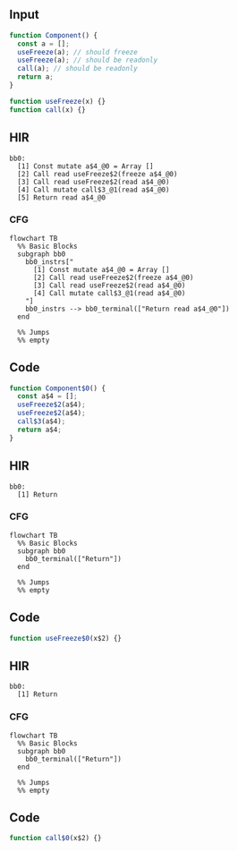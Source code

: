 
## Input

```javascript
function Component() {
  const a = [];
  useFreeze(a); // should freeze
  useFreeze(a); // should be readonly
  call(a); // should be readonly
  return a;
}

function useFreeze(x) {}
function call(x) {}

```

## HIR

```
bb0:
  [1] Const mutate a$4_@0 = Array []
  [2] Call read useFreeze$2(freeze a$4_@0)
  [3] Call read useFreeze$2(read a$4_@0)
  [4] Call mutate call$3_@1(read a$4_@0)
  [5] Return read a$4_@0

```

### CFG

```mermaid
flowchart TB
  %% Basic Blocks
  subgraph bb0
    bb0_instrs["
      [1] Const mutate a$4_@0 = Array []
      [2] Call read useFreeze$2(freeze a$4_@0)
      [3] Call read useFreeze$2(read a$4_@0)
      [4] Call mutate call$3_@1(read a$4_@0)
    "]
    bb0_instrs --> bb0_terminal(["Return read a$4_@0"])
  end

  %% Jumps
  %% empty
```

## Code

```javascript
function Component$0() {
  const a$4 = [];
  useFreeze$2(a$4);
  useFreeze$2(a$4);
  call$3(a$4);
  return a$4;
}

```
## HIR

```
bb0:
  [1] Return

```

### CFG

```mermaid
flowchart TB
  %% Basic Blocks
  subgraph bb0
    bb0_terminal(["Return"])
  end

  %% Jumps
  %% empty
```

## Code

```javascript
function useFreeze$0(x$2) {}

```
## HIR

```
bb0:
  [1] Return

```

### CFG

```mermaid
flowchart TB
  %% Basic Blocks
  subgraph bb0
    bb0_terminal(["Return"])
  end

  %% Jumps
  %% empty
```

## Code

```javascript
function call$0(x$2) {}

```
      